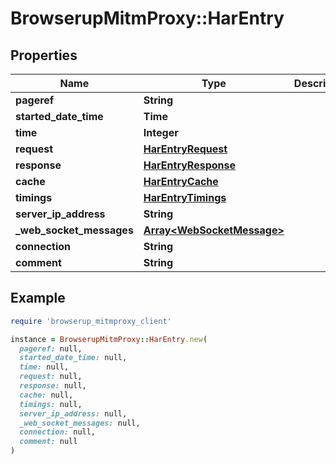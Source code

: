 # BrowserupMitmProxy::HarEntry

## Properties

| Name | Type | Description | Notes |
| ---- | ---- | ----------- | ----- |
| **pageref** | **String** |  | [optional] |
| **started_date_time** | **Time** |  |  |
| **time** | **Integer** |  |  |
| **request** | [**HarEntryRequest**](HarEntryRequest.md) |  |  |
| **response** | [**HarEntryResponse**](HarEntryResponse.md) |  |  |
| **cache** | [**HarEntryCache**](HarEntryCache.md) |  |  |
| **timings** | [**HarEntryTimings**](HarEntryTimings.md) |  |  |
| **server_ip_address** | **String** |  | [optional] |
| **_web_socket_messages** | [**Array&lt;WebSocketMessage&gt;**](WebSocketMessage.md) |  | [optional] |
| **connection** | **String** |  | [optional] |
| **comment** | **String** |  | [optional] |

## Example

```ruby
require 'browserup_mitmproxy_client'

instance = BrowserupMitmProxy::HarEntry.new(
  pageref: null,
  started_date_time: null,
  time: null,
  request: null,
  response: null,
  cache: null,
  timings: null,
  server_ip_address: null,
  _web_socket_messages: null,
  connection: null,
  comment: null
)
```

